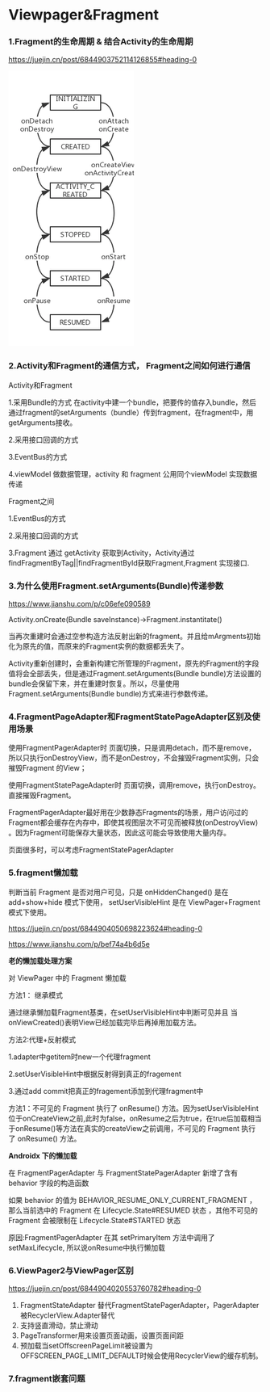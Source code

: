# Viewpager&Fragment

###  1.Fragment的生命周期 & 结合Activity的生命周期

https://juejin.cn/post/6844903752114126855#heading-0

![image_2](../img/image_2.png)


### 2.Activity和Fragment的通信方式， Fragment之间如何进行通信

Activity和Fragment

1.采用Bundle的方式
在activity中建一个bundle，把要传的值存入bundle，然后通过fragment的setArguments（bundle）传到fragment，在fragment中，用getArguments接收。

2.采用接口回调的方式

3.EventBus的方式

4.viewModel 做数据管理，activity 和 fragment 公用同个viewModel 实现数据传递


Fragment之间

1.EventBus的方式

2.采用接口回调的方式

3.Fragment 通过 getActivity 获取到Activity，Activity通过findFragmentByTag||findFragmentById获取Fragment,Fragment 实现接口.


### 3.为什么使用Fragment.setArguments(Bundle)传递参数

https://www.jianshu.com/p/c06efe090589

Activity.onCreate(Bundle saveInstance)->Fragment.instantitate()

当再次重建时会通过空参构造方法反射出新的fragment。并且给mArgments初始化为原先的值，而原来的Fragment实例的数据都丢失了。

Activity重新创建时，会重新构建它所管理的Fragment，原先的Fragment的字段值将会全部丢失，但是通过Fragment.setArguments(Bundle bundle)方法设置的bundle会保留下来，并在重建时恢复。所以，尽量使用Fragment.setArguments(Bundle bundle)方式来进行参数传递。

### 4.FragmentPageAdapter和FragmentStatePageAdapter区别及使用场景

使用FragmentPagerAdapter时    页面切换，只是调用detach，而不是remove，所以只执行onDestroyView，而不是onDestroy，不会摧毁Fragment实例，只会摧毁Fragment 的View；

 使用FragmentStatePageAdapter时    页面切换，调用remove，执行onDestroy。直接摧毁Fragment。


 FragmentPagerAdapter最好用在少数静态Fragments的场景，用户访问过的Fragment都会缓存在内存中，即使其视图层次不可见而被释放(onDestroyView) 。因为Fragment可能保存大量状态，因此这可能会导致使用大量内存。

 页面很多时，可以考虑FragmentStatePagerAdapter


### 5.fragment懒加载

判断当前 Fragment 是否对用户可见，只是 onHiddenChanged() 是在 add+show+hide 模式下使用，  setUserVisibleHint 是在 ViewPager+Fragment 模式下使用。

https://juejin.cn/post/6844904050698223624#heading-0

https://www.jianshu.com/p/bef74a4b6d5e

**老的懒加载处理方案**

对 ViewPager 中的 Fragment 懒加载

方法1： 继承模式

通过继承懒加载Fragment基类，在setUserVisibleHint中判断可见并且 当onViewCreated()表明View已经加载完毕后再掉用加载方法。

方法2:代理+反射模式

1.adapter中getitem时new一个代理fragment

2.setUserVisibleHint中根据反射得到真正的fragement

3.通过add commit把真正的fragement添加到代理fragment中


方法1：不可见的 Fragment 执行了 onResume() 方法。因为setUserVisibleHint位于onCreateView之前,此时为false，onResume之后为true，在true后加载相当于onResume()等方法在真实的createView之前调用，不可见的 Fragment 执行了 onResume() 方法。

**Androidx 下的懒加载**

在 FragmentPagerAdapter 与 FragmentStatePagerAdapter 新增了含有 behavior 字段的构造函数

如果 behavior 的值为 BEHAVIOR_RESUME_ONLY_CURRENT_FRAGMENT ，那么当前选中的 Fragment 在 Lifecycle.State#RESUMED 状态 ，其他不可见的 Fragment 会被限制在 Lifecycle.State#STARTED 状态

原因:FragmentPagerAdapter 在其 setPrimaryItem 方法中调用了 setMaxLifecycle,
所以说onResume中执行懒加载

### 6.ViewPager2与ViewPager区别

https://juejin.cn/post/6844904020553760782#heading-0

1. FragmentStateAdapter 替代FragmentStatePagerAdapter，PagerAdapter被RecyclerView.Adapter替代
2. 支持竖直滑动，禁止滑动
3. PageTransformer用来设置页面动画，设置页面间距
4. 预加载当setOffscreenPageLimit被设置为OFFSCREEN_PAGE_LIMIT_DEFAULT时候会使用RecyclerView的缓存机制。

### 7.fragment嵌套问题
